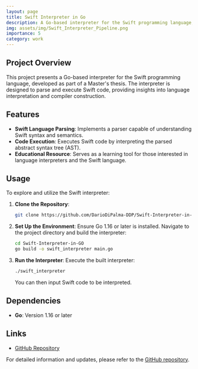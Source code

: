 ```yaml
---
layout: page
title: Swift Interpreter in Go
description: A Go-based interpreter for the Swift programming language, developed as part of a Master's thesis project.
img: assets/img/Swift_Interpreter_Pipeline.png
importance: 5
category: work
---
```


## Project Overview

This project presents a Go-based interpreter for the Swift programming language, developed as part of a Master's thesis. The interpreter is designed to parse and execute Swift code, providing insights into language interpretation and compiler construction.

## Features

- **Swift Language Parsing**: Implements a parser capable of understanding Swift syntax and semantics.
- **Code Execution**: Executes Swift code by interpreting the parsed abstract syntax tree (AST).
- **Educational Resource**: Serves as a learning tool for those interested in language interpreters and the Swift language.

## Usage

To explore and utilize the Swift interpreter:

1. **Clone the Repository**:
   ```bash
   git clone https://github.com/DarioDiPalma-DDP/Swift-Interpreter-in-GO.git
   ```
2. **Set Up the Environment**:
   Ensure Go 1.16 or later is installed. Navigate to the project directory and build the interpreter:
   ```bash
   cd Swift-Interpreter-in-GO
   go build -o swift_interpreter main.go
   ```
3. **Run the Interpreter**:
   Execute the built interpreter:
   ```bash
   ./swift_interpreter
   ```
   You can then input Swift code to be interpreted.

## Dependencies

- **Go**: Version 1.16 or later

## Links

- [GitHub Repository](https://github.com/DarioDiPalma-DDP/Swift-Interpreter-in-GO)

For detailed information and updates, please refer to the [GitHub repository](https://github.com/DarioDiPalma-DDP/Swift-Interpreter-in-GO).
